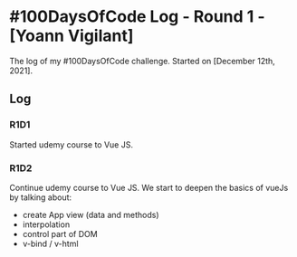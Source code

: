 # #100DaysOfCode Log - Round 1 - [Yoann Vigilant]

The log of my #100DaysOfCode challenge. Started on [December 12th, 2021].

## Log

### R1D1

Started udemy course to Vue JS.

### R1D2

Continue udemy course to Vue JS.
We start to deepen the basics of vueJs by talking about:

- create App view (data and methods)
- interpolation
- control part of DOM
- v-bind / v-html
